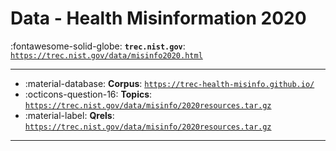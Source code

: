 # Data - Health Misinformation 2020 

:fontawesome-solid-globe: **`trec.nist.gov`**: [`https://trec.nist.gov/data/misinfo2020.html`](https://trec.nist.gov/data/misinfo2020.html)

---

- :material-database: **Corpus**: [`https://trec-health-misinfo.github.io/`](https://trec-health-misinfo.github.io/)
- :octicons-question-16: **Topics**: [`https://trec.nist.gov/data/misinfo/2020resources.tar.gz`](https://trec.nist.gov/data/misinfo/2020resources.tar.gz)
- :material-label: **Qrels**: [`https://trec.nist.gov/data/misinfo/2020resources.tar.gz`](https://trec.nist.gov/data/misinfo/2020resources.tar.gz)


---

